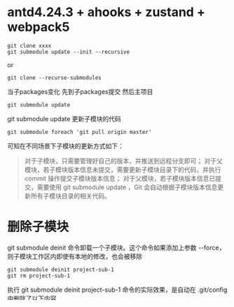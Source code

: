 <!--
 * @Description: 
 * @Version: 
 * @Author: 
 * @Data: Do not edit
 * @LastEditors: Please set LastEditors
 * @LastEditTime: 2022-12-04 21:13:03
-->
# antd4.24.3 + ahooks + zustand + webpack5

```
git clone xxxx
git submodule update --init --recursive
```
or
```
git clone --recurse-submodules
```

当子packages变化
先到子packages提交
然后主项目
```
git submodule update
```

git submodule update 更新子模块的代码

```
git submodule foreach 'git pull origin master'
```

可知在不同场景下子模块的更新方式如下：

> 对于子模块，只需要管理好自己的版本，并推送到远程分支即可；
> 对于父模块，若子模块版本信息未提交，需要更新子模块目录下的代码，并执行 commit 操作提交子模块版本信息；
> 对于父模块，若子模块版本信息已提交，需要使用 git submodule update ，Git 会自动根据子模块版本信息更新所有子模块目录的相关代码。


# 删除子模块

git submodule deinit 命令卸载一个子模块。这个命令如果添加上参数 --force，则子模块工作区内即使有本地的修改，也会被移除

```
git submodule deinit project-sub-1
git rm project-sub-1
```

执行 git submodule deinit project-sub-1 命令的实际效果，是自动在 .git/config 中删除了以下内容

```
[submodule "project-sub-1"]
url =  https://github.com/username/project-sub-1.git
```

执行 git rm project-sub-1 的效果，是移除了 project-sub-1 文件夹，并自动在 .gitmodules 中删除了以下内容：

```
[submodule "project-sub-1"]
path = project-sub-1
url =  https://github.com/username/project-sub-1.git
```

此时，主项目中关于子模块的信息基本已经删除（虽然貌似 .git/modules 目录下还有残余）：

```
➜ project-main git:(master) ✗ gs
位于分支 master
您的分支与上游分支 'origin/master' 一致。
要提交的变更：
（使用 "git reset HEAD <文件>..." 以取消暂存）
修改： .gitmodules
删除： project-sub-1
```

```
git commit -m "delete submodule project-sub-1"
```
提交代码至此完成对子模块的删除